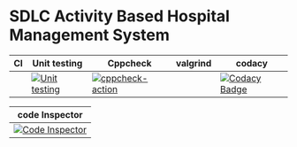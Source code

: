 # SDLC Activity Based Hospital Management System
   
 |CI|Unit testing|Cppcheck|valgrind|codacy|
 |-------|--------|--------|-------|-------|
 ||[![Unit testing](https://github.com/Feroz-Shaik-17/MiniProject/actions/workflows/unit-test.yml/badge.svg)](https://github.com/Feroz-Shaik-17/MiniProject/actions/workflows/unit-test.yml)|[![cppcheck-action](https://github.com/Feroz-Shaik-17/MiniProject/actions/workflows/cppcheck.yml/badge.svg)](https://github.com/Feroz-Shaik-17/MiniProject/actions/workflows/cppcheck.yml)|          |[![Codacy Badge](https://app.codacy.com/project/badge/Grade/b1a6b280e97a4a418910b17c1edba2b3)](https://www.codacy.com/gh/Feroz-Shaik-17/MiniProject/dashboard?utm_source=github.com&amp;utm_medium=referral&amp;utm_content=Feroz-Shaik-17/MiniProject&amp;utm_campaign=Badge_Grade)|

 |code Inspector|
 |--------------|
 |[![Code Inspector](https://www.code-inspector.com/project/24712/status/svg)](https://www.code-inspector.com/project/24712/status/svg)|
